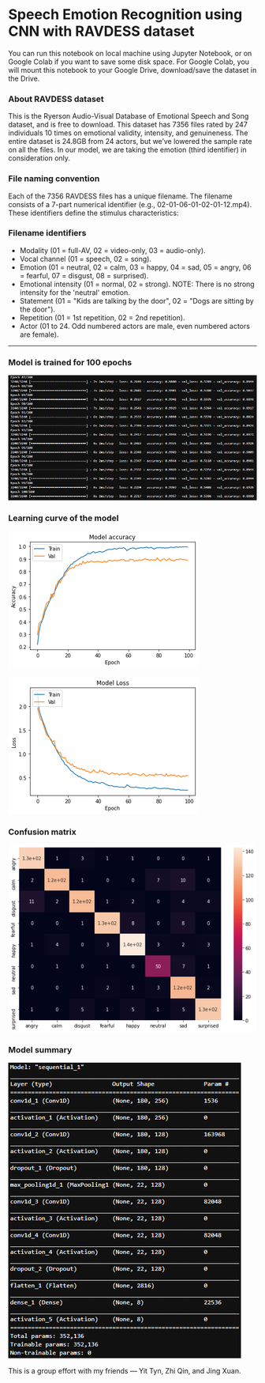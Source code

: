 # Speech Emotion Recognition using CNN with RAVDESS dataset

You can run this notebook on local machine using Jupyter Notebook, or on Google Colab if you want to save some disk space. For Google Colab, you will mount this notebook to your Google Drive, download/save the dataset in the Drive.

### About RAVDESS dataset

This is the Ryerson Audio-Visual Database of Emotional Speech and Song dataset, and is free to download. This dataset has 7356 files rated by 247 individuals 10 times on emotional validity, intensity, and genuineness. The entire dataset is 24.8GB from 24 actors, but we’ve lowered the sample rate on all the files. In our model, we are taking the emotion (third identifier) in consideration only.

### File naming convention

Each of the 7356 RAVDESS files has a unique filename. The filename consists of a 7-part numerical identifier (e.g., 02-01-06-01-02-01-12.mp4). These identifiers define the stimulus characteristics:

### Filename identifiers

- Modality (01 = full-AV, 02 = video-only, 03 = audio-only).
- Vocal channel (01 = speech, 02 = song).
- Emotion (01 = neutral, 02 = calm, 03 = happy, 04 = sad, 05 = angry, 06 = fearful, 07 = disgust, 08 = surprised).
- Emotional intensity (01 = normal, 02 = strong). NOTE: There is no strong intensity for the 'neutral' emotion.
- Statement (01 = "Kids are talking by the door", 02 = "Dogs are sitting by the door").
- Repetition (01 = 1st repetition, 02 = 2nd repetition).
- Actor (01 to 24. Odd numbered actors are male, even numbered actors are female).

---

### Model is trained for 100 epochs

![model is trained for 100 epochs](https://github.com/huaiyukhaw/speech-emotion-recognition/blob/master/screenshot/screenshot1.png)

### Learning curve of the model
![model accuracy](https://github.com/huaiyukhaw/speech-emotion-recognition/blob/master/screenshot/screenshot2.png)

![loss accuracy](https://github.com/huaiyukhaw/speech-emotion-recognition/blob/master/screenshot/screenshot3.png)

### Confusion matrix
![confusion matrix](https://github.com/huaiyukhaw/speech-emotion-recognition/blob/master/screenshot/screenshot4.png)

### Model summary
![model summary](https://github.com/huaiyukhaw/speech-emotion-recognition/blob/master/screenshot/screenshot5.png)



This is a group effort with my friends — Yit Tyn, Zhi Qin, and Jing Xuan.
